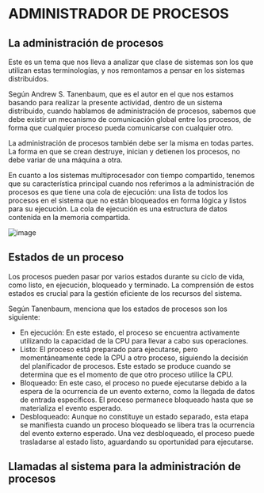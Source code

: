 # ADMINISTRADOR DE PROCESOS

## La administración de procesos
Este es un tema que nos lleva a analizar que clase de sistemas son los que 
utilizan estas terminologías, y nos remontamos a pensar en los sistemas distribuidos.
<br>

Según Andrew S. Tanenbaum, que es el autor en el que nos estamos basando para realizar la
presente actividad, dentro de un sistema distribuido, cuando hablamos de administración de
procesos, sabemos que debe existir un mecanismo de comunicación global entre los procesos,
de forma que cualquier proceso pueda comunicarse con cualquier otro.
<br>

La administración de procesos también debe ser la misma en todas partes. La forma en que se
crean destruye, inician y detienen los procesos, no debe variar de una máquina a otra.
<br>

En cuanto a los sistemas multiprocesador con tiempo compartido, tenemos que su característica
principal cuando nos referimos a la administración de procesos es que tiene una cola de
ejecución: una lista de todos los procesos en el sistema que no están bloqueados en forma
lógica y listos para su ejecución. La cola de ejecución es una estructura de datos contenida en
la memoria compartida.

![image](https://github.com/diegogovea/SSP-Sistemas-Operativos-DLGO/assets/87109033/a460e2af-f6cb-43de-9e57-05474485199f)

## Estados de un proceso

Los procesos pueden pasar por varios estados durante su ciclo de vida, como listo, en ejecución,
bloqueado y terminado. La comprensión de estos estados es crucial para la gestión eficiente de
los recursos del sistema.
<br>

Según Tanenbaum, menciona que los estados de procesos son los siguiente:
<br>

- En ejecución: En este estado, el proceso se encuentra activamente utilizando la capacidad de la CPU para llevar a cabo sus operaciones.
- Listo: El proceso está preparado para ejecutarse, pero momentáneamente cede la CPU a otro proceso, siguiendo la decisión del planificador de procesos. Este estado se produce cuando se determina que es el momento de que otro proceso utilice la CPU.
- Bloqueado: En este caso, el proceso no puede ejecutarse debido a la espera de la ocurrencia de un evento externo, como la llegada de datos de entrada específicos. El proceso permanece bloqueado hasta que se materializa el evento esperado.
- Desbloqueado: Aunque no constituye un estado separado, esta etapa se manifiesta cuando un proceso bloqueado se libera tras la ocurrencia del evento externo esperado. Una vez desbloqueado, el proceso puede trasladarse al estado listo, aguardando su oportunidad para ejecutarse.

## Llamadas al sistema para la administración de procesos
